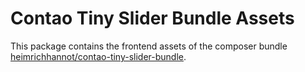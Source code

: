 # Contao Tiny Slider Bundle Assets

This package contains the frontend assets of the composer bundle [heimrichhannot/contao-tiny-slider-bundle](https://github.com/heimrichhannot/contao-tiny-slider-bundle).
